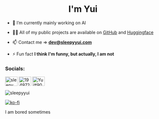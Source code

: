 <h1 align="center">I'm Yui</h1>

- 🌱 I’m currently mainly working on AI

- 👨‍💻 All of my public projects are available on [GitHub](https://www.github.com/SleepyYui) and [Huggingface](https://huggingface.co/SleepyYui)

- 📫 Contact me => **dev@sleepyyui.com**

- ⚡ Fun fact **I think I'm funny, but actually, I am not**

<h3 align="left">Socials:</h3>

<p align="left">

<a href="https://twitter.com/sleepy_yui_" target="blank"><img align="center" src="https://raw.githubusercontent.com/rahuldkjain/github-profile-readme-generator/master/src/images/icons/Social/twitter.svg" alt="sleepy_yui_" height="30" width="40" /></a>
<a href="https://stackoverflow.com/users/19497251" target="blank"><img align="center" src="https://raw.githubusercontent.com/rahuldkjain/github-profile-readme-generator/master/src/images/icons/Social/stack-overflow.svg" alt="19497251" height="30" width="40" /></a>
<a href="https://discord.com/users/443769343138856961" target="blank"><img align="center" src="https://raw.githubusercontent.com/rahuldkjain/github-profile-readme-generator/master/src/images/icons/Social/discord.svg" alt="Yui#9097" height="30" width="40" /></a>

</p>

<p><img align="center" src="https://github-readme-stats.vercel.app/api/top-langs?username=sleepyyui&theme=algolia&show_icons=true&locale=en&layout=compact" alt="sleepyyui" /></p>

[![ko-fi](https://ko-fi.com/img/githubbutton_sm.svg)](https://ko-fi.com/L3L6MPAYU)

I am bored sometimes
